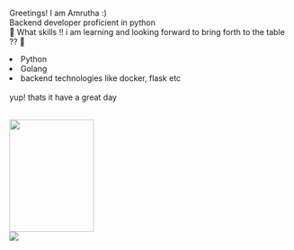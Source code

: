 Greetings! I am Amrutha :) </br>
Backend developer proficient in python </br>
:monocle_face: What skills !! i am learning and looking forward to bring forth to the table ?? :memo: </br> 
<li>Python</li>
<li>Golang</li>
<li>backend technologies like docker, flask etc </li>
</br>
yup! thats it have a great day 
</br>
</br>
<p><img align="left" src="https://user-images.githubusercontent.com/38883175/174956608-16c6fa50-2eee-452d-9456-4514431c8673.gif" style="clear: both"height="200" width='150'/></p>
<p><img align="left" src="https://github-readme-stats.vercel.app/api?username=amrutharajashekar" style="clear: both" /></p>
</br>
</br>

